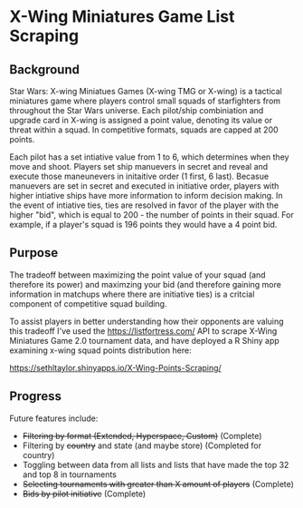 # X-Wing Miniatures Game List Scraping

## Background
Star Wars: X-wing Miniatues Games (X-wing TMG or X-wing) is a tactical miniatures game where players control small squads of starfighters from throughout the Star Wars universe. Each pilot/ship combiniation and upgrade card in X-wing is assigned a point value, denoting its value or threat within a squad. In competitive formats, squads are capped at 200 points. 

Each pilot has a set intiative value from 1 to 6, which determines when they move and shoot. Players set ship manuevers in secret and reveal and execute those maneunevers in initaitive order (1 first, 6 last). Becasue manuevers are set in secret and executed in initiative order, players with higher intiative ships have more information to inform decision making. In the event of intiative ties, ties are resolved in favor of the player with the higher "bid", which is equal to 200 - the number of points in their squad. For example, if a player's squad is 196 points they would have a 4 point bid. 

## Purpose
The tradeoff between maximizing the point value of your squad (and therefore its power) and maximzing your bid (and therefore gaining more information in matchups where there are initiative ties) is a critcial component of competitive squad building. 

To assist players in better understanding how their opponents are valuing this tradeoff I've used the https://listfortress.com/ API to scrape X-Wing Miniatures Game 2.0 tournament data, and have deployed a R Shiny app examining x-wing squad points distribution here:

https://sethltaylor.shinyapps.io/X-Wing-Points-Scraping/

## Progress
Future features include:
- ~~Filtering by format (Extended, Hyperspace, Custom)~~ (Complete)
- Filtering by ~~country~~ and state (and maybe store) (Completed for country)
- Toggling between data from all lists and lists that have made the top 32 and top 8 in tournaments
- ~~Selecting tournaments with greater than X amount of players~~ (Complete)
- ~~Bids by pilot initiative~~ (Complete)


